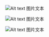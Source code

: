 <!-- Markdown 2种图片写法 -->

<!-- 第一种图片写法 -->

![Alt text 图片文本](/martini/2021/03/sourcegraph.png "Optional title 鼠标悬停提示")

![Alt text 图片文本](https://daringfireball.net/martini/2021/03/sourcegraph.png)

<!-- 第二种图片写法 -->

![Alt text 图片文本][id]

[id]: /martini/2021/03/sourcegraph.png "Optional title 鼠标悬停提示"
